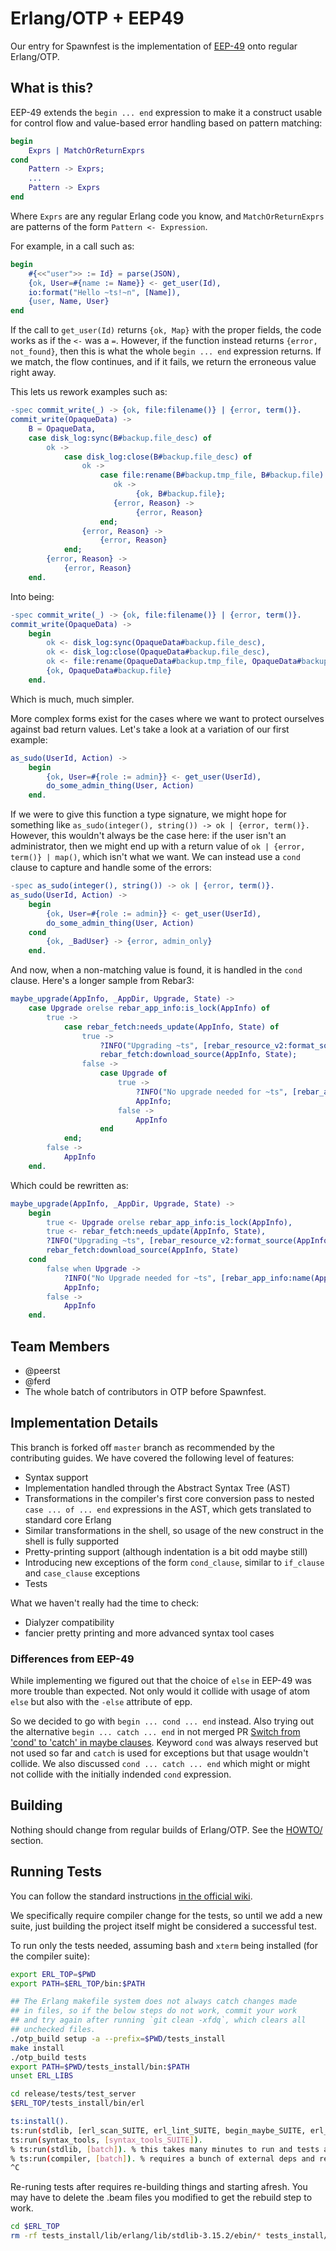 # Erlang/OTP + EEP49

Our entry for Spawnfest is the implementation of [EEP-49](https://github.com/erlang/eep/blob/master/eeps/eep-0049.md) onto regular Erlang/OTP.

## What is this?

EEP-49 extends the `begin ... end` expression to make it a construct usable for control flow and value-based error handling based on pattern matching:

```erlang
begin
    Exprs | MatchOrReturnExprs
cond
    Pattern -> Exprs;
    ...
    Pattern -> Exprs
end
```

Where `Exprs` are any regular Erlang code you know, and `MatchOrReturnExprs` are patterns of the form `Pattern <- Expression`.

For example, in a call such as:

```erlang
begin
    #{<<"user">> := Id} = parse(JSON),
    {ok, User=#{name := Name}} <- get_user(Id),
    io:format("Hello ~ts!~n", [Name]),
    {user, Name, User}
end
```

If the call to `get_user(Id)` returns `{ok, Map}` with the proper fields, the code works as if the `<-` was a `=`. However, if the function instead returns `{error, not_found}`, then this is what the whole `begin ... end` expression returns. If we match, the flow continues, and if it fails, we return the erroneous value right away.

This lets us rework examples such as:

```erlang
-spec commit_write(_) -> {ok, file:filename()} | {error, term()}.
commit_write(OpaqueData) ->
    B = OpaqueData,
    case disk_log:sync(B#backup.file_desc) of
        ok ->
            case disk_log:close(B#backup.file_desc) of
                ok ->
                    case file:rename(B#backup.tmp_file, B#backup.file) of
                       ok ->
                            {ok, B#backup.file};
                       {error, Reason} ->
                            {error, Reason}
                    end;
                {error, Reason} ->
                    {error, Reason}
            end;
        {error, Reason} ->
            {error, Reason}
    end.
```

Into being:

```erlang
-spec commit_write(_) -> {ok, file:filename()} | {error, term()}.
commit_write(OpaqueData) ->
    begin
        ok <- disk_log:sync(OpaqueData#backup.file_desc),
        ok <- disk_log:close(OpaqueData#backup.file_desc),
        ok <- file:rename(OpaqueData#backup.tmp_file, OpaqueData#backup.file),
        {ok, OpaqueData#backup.file}
    end.
```

Which is much, much simpler.

More complex forms exist for the cases where we want to protect ourselves against bad return values. Let's take a look at a variation of our first example:

```erlang
as_sudo(UserId, Action) ->
    begin
        {ok, User=#{role := admin}} <- get_user(UserId),
        do_some_admin_thing(User, Action)
    end.
```

If we were to give this function a type signature, we might hope for something like `as_sudo(integer(), string()) -> ok | {error, term()}.` However, this wouldn't always be the case here: if the user isn't an administrator, then we might end up with a return value of `ok | {error, term()} | map()`, which isn't what we want. We can instead use a `cond` clause to capture and handle some of the errors:

```erlang
-spec as_sudo(integer(), string()) -> ok | {error, term()}.
as_sudo(UserId, Action) ->
    begin
        {ok, User=#{role := admin}} <- get_user(UserId),
        do_some_admin_thing(User, Action)
    cond
        {ok, _BadUser} -> {error, admin_only}
    end.
```

And now, when a non-matching value is found, it is handled in the `cond` clause. Here's a longer sample from Rebar3:

```erlang
maybe_upgrade(AppInfo, _AppDir, Upgrade, State) ->
    case Upgrade orelse rebar_app_info:is_lock(AppInfo) of
        true ->
            case rebar_fetch:needs_update(AppInfo, State) of
                true ->
                    ?INFO("Upgrading ~ts", [rebar_resource_v2:format_source(AppInfo)]),
                    rebar_fetch:download_source(AppInfo, State);
                false ->
                    case Upgrade of
                        true ->
                            ?INFO("No upgrade needed for ~ts", [rebar_app_info:name(AppInfo)]),
                            AppInfo;
                        false ->
                            AppInfo
                    end
            end;
        false ->
            AppInfo
    end.
```

Which could be rewritten as:

```erlang
maybe_upgrade(AppInfo, _AppDir, Upgrade, State) ->
    begin
        true <- Upgrade orelse rebar_app_info:is_lock(AppInfo),
        true <- rebar_fetch:needs_update(AppInfo, State),
        ?INFO("Upgrading ~ts", [rebar_resource_v2:format_source(AppInfo)]),
        rebar_fetch:download_source(AppInfo, State)
    cond
        false when Upgrade ->
            ?INFO("No Upgrade needed for ~ts", [rebar_app_info:name(AppInfo)]),
            AppInfo;
        false ->
            AppInfo
    end.
```

## Team Members

- @peerst
- @ferd
- The whole batch of contributors in OTP before Spawnfest.

## Implementation Details

This branch is forked off `master` branch as recommended by the contributing guides. We have covered the following level of features:

- Syntax support
- Implementation handled through the Abstract Syntax Tree (AST)
- Transformations in the compiler's first core conversion pass to nested `case ... of ... end` expressions in the AST, which gets translated to standard core Erlang
- Similar transformations in the shell, so usage of the new construct in the shell is fully supported
- Pretty-printing support (although indentation is a bit odd maybe still)
- Introducing new exceptions of the form `cond_clause`, similar to `if_clause` and `case_clause` exceptions
- Tests

What we haven't really had the time to check:

- Dialyzer compatibility
- fancier pretty printing and more advanced syntax tool cases

### Differences from EEP-49

While implementing we figured out that the choice of `else` in EEP-49 was more trouble than expected. Not only would it collide with usage of atom `else` but also with the `-else` attribute of epp.

So we decided to go with `begin ... cond ... end` instead.  Also trying out the alternative `begin ... catch ... end` in not merged PR [Switch from 'cond' to 'catch' in maybe clauses](https://github.com/spawnfest/eep49ers/pull/10). Keyword `cond` was always reserved but not used so far and `catch` is used for exceptions but that usage wouldn't collide.  We also discussed `cond ... catch ... end` which might or might not collide with the initially indended `cond` expression.

## Building

Nothing should change from regular builds of Erlang/OTP. See the [HOWTO/](https://github.com/spawnfest/eep49ers/tree/eep-49/HOWTO) section.

## Running Tests

You can follow the standard instructions [in the official wiki](https://github.com/erlang/otp/wiki/Running-tests).

We specifically require compiler change for the tests, so until we add a new suite, just building the project itself might be considered a successful test.

To run only the tests needed, assuming bash and `xterm` being installed (for the compiler suite):

```bash
export ERL_TOP=$PWD
export PATH=$ERL_TOP/bin:$PATH

## The Erlang makefile system does not always catch changes made
## in files, so if the below steps do not work, commit your work
## and try again after running `git clean -xfdq`, which clears all
## unchecked files.
./otp_build setup -a --prefix=$PWD/tests_install
make install
./otp_build tests
export PATH=$PWD/tests_install/bin:$PATH
unset ERL_LIBS

cd release/tests/test_server
$ERL_TOP/tests_install/bin/erl

ts:install().
ts:run(stdlib, [erl_scan_SUITE, erl_lint_SUITE, begin_maybe_SUITE, erl_eval_SUITE]).
ts:run(syntax_tools, [syntax_tools_SUITE]).
% ts:run(stdlib, [batch]). % this takes many minutes to run and tests a lot of unrelated stuff
% ts:run(compiler, [batch]). % requires a bunch of external deps and remote displays?
^C
```

Re-runing tests after requires re-building things and starting afresh. You may have to delete the .beam files you modified to get the rebuild step to work.

```bash
cd $ERL_TOP
rm -rf tests_install/lib/erlang/lib/stdlib-3.15.2/ebin/* tests_install/lib/erlang/lib/syntax_tools-2.6/ebin/*
```

